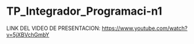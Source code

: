 # TP_Integrador_Programaci-n1

LINK DEL VIDEO DE PRESENTACION: https://www.youtube.com/watch?v=5jXBVchGmbY
